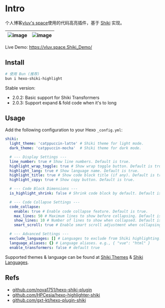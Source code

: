 # Intro

个人博客[vluv's space](https://vluv.space/)使用的代码高亮插件，基于 [Shiki](https://shiki.style/) 实现。

| ![image](https://github.com/user-attachments/assets/bc88dd30-e9f6-41d7-885c-b1c2a47cb45d) | ![image](https://github.com/user-attachments/assets/48a35dce-1304-4059-8ef1-6a929056e837) |
| ----------------------------------------------------------------------------------------- | ----------------------------------------------------------------------------------------- |

Live Demo: https://vluv.space.Shiki_Demo/

## Install

```bash
# 使用 Bun (推荐)
bun i hexo-shiki-highlight
```

Stable version:

- 2.0.2: Basic support for Shiki Transformers
- 2.0.3: Support expand & fold code when it's to long

## Usage

Add the following configuration to your Hexo `_config.yml`:

```yaml
shiki:
  light_theme: 'catppuccin-latte' # Shiki theme for light mode.
  dark_theme: 'catppuccin-mocha'  # Shiki theme for dark mode.

  # --- Display Settings ---
  line_number: true # Show line numbers. Default is true.
  highlight_wrap_toggle: true # Show wrap toggle button. Default is true.
  highlight_lang: true # Show language name. Default is true.
  highlight_title: true # Show code block title (if any). Default is true.
  highlight_copy: true # Show copy button. Default is true.

  # --- Code Block Dimensions ---
  is_highlight_shrink: false # Shrink code block by default. Default is false.

  # --- Code Collapse Settings ---
  code_collapse:
    enable: true # Enable code collapse feature. Default is true.
    max_lines: 50 # Maximum lines to show before collapsing. Default is 50.
    show_lines: 10 # Number of lines to show when collapsed. Default is 10.
    smart_scroll: true # Enable smart scroll adjustment when collapsing. Default is true.

  # --- Advanced Settings ---
  exclude_languages: [] # Languages to exclude from Shiki highlighting.
  language_aliases: {} # Language aliases. e.g., { "vue": "html" }
  enable_transformers: false # default true
```

Supported themes & language can be found at [Shiki Themes](https://shiki.style/themes) & [Shiki Languages](https://shiki.style/languages).

## Refs

- [github.com/nova1751/hexo-shiki-plugin](https://github.com/nova1751/hexo-shiki-plugin)
- [github.com/HPCesia/hexo-highlighter-shiki](https://github.com/HPCesia/hexo-highlighter-shiki)
- [github.com/gxt-kt/hexo-plugin-shiki](https://github.com/gxt-kt/hexo-plugin-shiki)
